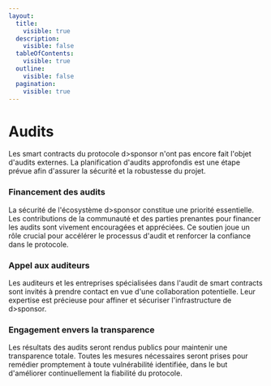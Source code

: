 ```yaml
---
layout:
  title:
    visible: true
  description:
    visible: false
  tableOfContents:
    visible: true
  outline:
    visible: false
  pagination:
    visible: true
---
```


# Audits

Les smart contracts du protocole d>sponsor n'ont pas encore fait l'objet d'audits externes. La planification d'audits approfondis est une étape prévue afin d'assurer la sécurité et la robustesse du projet.

### **Financement des audits**

La sécurité de l'écosystème d>sponsor constitue une priorité essentielle. Les contributions de la communauté et des parties prenantes pour financer les audits sont vivement encouragées et appréciées. Ce soutien joue un rôle crucial pour accélérer le processus d'audit et renforcer la confiance dans le protocole.

### **Appel aux auditeurs**

Les auditeurs et les entreprises spécialisées dans l'audit de smart contracts sont invités à prendre contact en vue d'une collaboration potentielle. Leur expertise est précieuse pour affiner et sécuriser l'infrastructure de d>sponsor.

### **Engagement envers la transparence**

Les résultats des audits seront rendus publics pour maintenir une transparence totale. Toutes les mesures nécessaires seront prises pour remédier promptement à toute vulnérabilité identifiée, dans le but d'améliorer continuellement la fiabilité du protocole.
